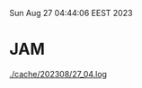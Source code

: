 Sun Aug 27 04:44:06 EEST 2023
# JAM
<a href='./cache/202308/27_04.log'>./cache/202308/27_04.log</a>
